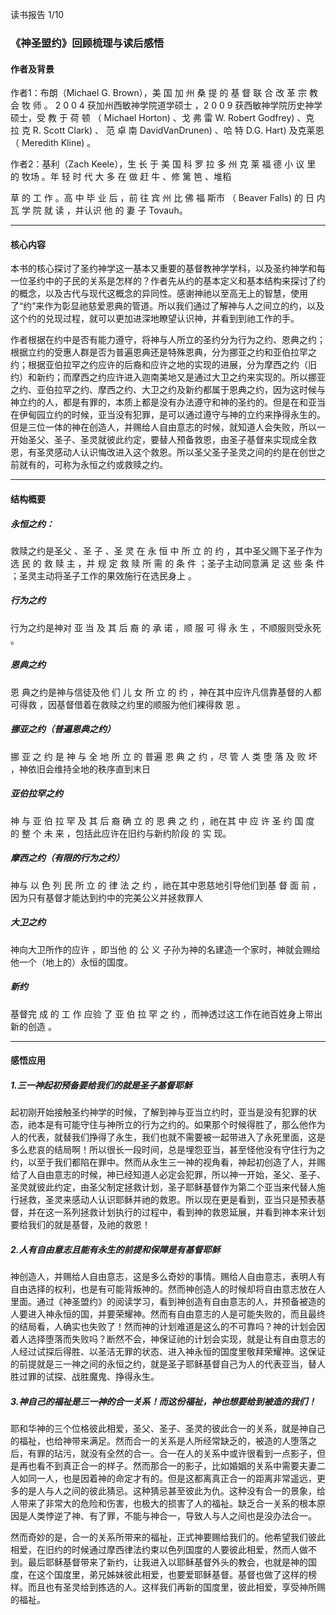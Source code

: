 读书报告 1/10

### 《神圣盟约》回顾梳理与读后感悟

#### 作者及背景

作者1：布朗（Michael G. Brown），美 国 加 州 桑 提 的 基 督 联 合 改 革 宗 教 会 牧 师 。 2 0 0 4 获加州西敏神学院道学硕士 ，2 0 0 9 获西敏神学院历史神学硕士，受 教 于 荷 顿 （ Michael Horton) 、戈 弗 雷 W. Robert Godfrey) 、克 拉 克 R. Scott Clark) 、 范 卓 南 DavidVanDrunen) 、哈 特 D.G. Hart) 及克莱恩 （ Meredith Kline) 。

作者2：基利（Zach Keele），生 长 于 美 国 科 罗 拉 多 州 克 莱 福 德 小 议 里 的 牧场 。年 轻 时 代 大 多 在 做 赶 牛 、修 篱 笆 、堆稻

草 的 工 作 。高 中 毕 业 后 ，前 往 宾 州 比 佛 福 斯市 （ Beaver Falls) 的 日 内 瓦 学 院 就 读 ，并认识 他 的 妻 子 Tovauh。

****

#### 核心内容

​		本书的核心探讨了圣约神学这一基本又重要的基督教神学学科，以及圣约神学和每一位圣约中的子民的关系是怎样的？作者先从约的基本定义和基本结构来探讨了约的概念，以及古代与现代这概念的异同性。感谢神祂以至高无上的智慧，使用了“约”来作为彰显祂慈爱恩典的管道。所以我们通过了解神与人之间立的约，以及这个约的兑现过程，就可以更加进深地瞭望认识神，并看到到祂工作的手。

​	作者根据在约中是否有能力遵守，将神与人所立的圣约分为行为之约、恩典之约；根据立约的受惠人群是否为普遍恩典还是特殊恩典，分为挪亚之约和亚伯拉罕之约；根据亚伯拉罕之约应许的后裔和应许之地的实现的进展，分为摩西之约（旧约）和新约；而摩西之约应许进入迦南美地又是通过大卫之约来实现的。所以挪亚之约、亚伯拉罕之约、摩西之约、大卫之约及新约都属于恩典之约，因为这时候与神立约的人，都是有罪的，本质上都是没有办法遵守和神的圣约的。但是在和亚当在伊甸园立约的时候，亚当没有犯罪，是可以通过遵守与神的立约来挣得永生的。但是三位一体的神在创造人，并赐给人自由意志的时候，就知道人会失败，所以一开始圣父、圣子、圣灵就彼此约定，要替人预备救恩，由圣子基督来实现成全救恩，有圣灵感动人认识悔改进入这个救恩。所以圣父圣子圣灵之间的约是在创世之前就有的，可称为永恒之约或救赎之约。

****

#### 结构概要

##### 永恒之约：

 救赎之约是圣父 、圣 子 、圣 灵 在 永 恒 中 所 立 的 约 ，其中圣父赐下圣子作为 选 民 的 救 赎 主 ，并 规 定 救 赎 所 需 的 条 件 ；圣子主动同意满 足 这 些 条 件 ；圣灵主动将圣子工作的果效施行在选民身上 。

##### 行为之约

行为之约是神对 亚 当 及 其 后 裔 的 承 诺 ，顺 服 可 得 永 生 ，不顺服则受永死 。

##### 恩典之约

恩 典之约是神与信徒及他 们 儿 女 所 立 的 约 ，神在其中应许凡信靠基督的人都可得救 ，因基督借着在救赎之约里的顺服为他们裸得救 恩 。

##### 挪亚之约（普遍恩典之约）

挪 亚 之 约 是 神 与 全 地 所 立 的 普遍 恩 典 之 约 ，尽 管 人 类 堕 落 及 败 坏 ，神依旧会维持全地的秩序直到末日

##### 亚伯拉罕之约

神 与 亚 伯 拉 罕 及 其 后 裔 确 立 的 恩 典 之 约 ，祂在其 中 应 许 圣 约 国 度 的 整 个 未 来 ，包括此应许在旧约与新约阶段 的 实 现。

##### 摩西之约（有限的行为之约）

神与 以 色 列 民 所 立 的 律 法 之 约 ，祂在其中恩慈地引导他们到基 督 面 前 ，因为只有基督才能达到约中的完美公义并拯救罪人

##### 大卫之约

神向大卫所作的应许 ，即当他 的 公 义 子孙为神的名建造一个家时，神就会赐给他一个（地上的）永恒的国度。

##### 新约

基督完 成 的 工 作 应验 了 亚 伯 拉 罕 之 约 ，而神透过这工作在祂百姓身上带出新的创造 。

****

#### 感悟应用

##### 1.三一神起初预备要给我们的就是圣子基督耶稣

​		起初刚开始接触圣约神学的时候，了解到神与亚当立约时，亚当是没有犯罪的状态，祂本是有可能守住与神所立的行为之约的。如果那个时候得胜了，那么他作为人的代表，就替我们挣得了永生，我们也就不需要被一起带进入了永死里面，这是多么悲哀的结局啊！所以很长一段时间，总是埋怨亚当，甚至怪他没有守住行为之约，以至于我们都陷在罪中。然而从永生三一神的视角看，神起初创造了人，并赐给了人自由意志的时候，神已经知道人必定会犯罪，所以神一开始，圣父、圣子、圣灵就彼此约定，由圣父制定拯救计划，圣子耶稣基督作为第二个亚当来代替人施行拯救，圣灵来感动人认识耶稣并祂的救恩。所以现在更是看到，亚当只是预表基督，并在这一系列拯救计划执行的过程中，看到神的救恩延展，并看到神本来计划要给我们的就是基督，及祂的救恩！

##### 2.人有自由意志且能有永生的前提和保障是有基督耶稣

神创造人，并赐给人自由意志，这是多么奇妙的事情。赐给人自由意志，表明人有自由选择的权利，也是有可能背叛神的。然而神创造人的时候却将自由意志放在人里面。通过《神圣盟约》的阅读学习，看到神创造有自由意志的人，并预备被造的人要进入神永恒的国，并要荣耀神。然而有自由意志的人是可能失败的，而且最终的结局看，人确实也失败了！然而神的计划难道是这么的不可靠吗？神的计划会因着人选择堕落而失败吗？断然不会，神保证祂的计划会实现，就是让有自由意志的人经过试探后得胜、以圣洁无罪的状态、进入神永恒的国度里敬拜荣耀神。这保证的前提就是三一神之间的永恒之约，就是圣子耶稣基督自己为人的代表亚当，替人胜过罪的试探、战胜魔鬼、挣得永生。

##### 3.神自己的福祉是三一神的合一关系！而这份福祉，神也想要给到被造的我们！

耶和华神的三个位格彼此相爱，圣父、圣子、圣灵的彼此合一的关系，就是神自己的福祉，也给神带来满足。然而合一的关系是人所经常缺乏的，被造的人堕落之后，有罪的玷污，就没有全然的合一。合一在人的关系中或许很看到一点影子，但是再也看不到真正合一的样子。然而那合一的影子，比如婚姻的关系中需要夫妻二人如同一人，也是因着神的命定才有的。但是这都离真正合一的距离非常遥远，更多的是人与人之间的彼此猜忌。这种猜忌甚至彼此为仇。这种没有合一的景象，给人带来了非常大的危险和伤害，也极大的损害了人的福祉。缺乏合一关系的根本原因是人类悖逆了神、有了罪，不能与神合一，导致人与人之间也是没办法合一。

然而奇妙的是，合一的关系所带来的福祉，正式神要赐给我们的。他希望我们彼此相爱，在旧约的时候通过摩西律法约束以色列国度的人要彼此相爱，然而人做不到。最后耶稣基督带来了新约，让我进入以耶稣基督外头的教会，也就是神的国度，在这个国度里，弟兄姊妹彼此相爱，也要爱耶稣基督。基督也做了这样的榜样。而且也有圣灵给到拣选的人。这样我们再新的国度里，彼此相爱，享受神所赐的福祉。
